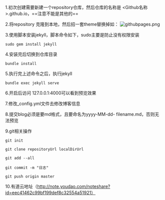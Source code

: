 1.初次创建需要新建一个repository仓库，然后仓库的名称是 <Github名称>.github.io，==注意不能是其他的==

2.将repository 克隆到本地，然后招一套theme替换掉如：
![githubpages.png](http://note.youdao.com/yws/res/15526/WEBRESOURCEc5eabc0469e0d26f7e190ac13e784698)

3.使用脚本安装jekyll，脚本命令如下，sudo主要是防止没有权限安装

```
sudo gem install jekyll
```

4.安装完后切换到仓库目录

```
bundle install
```

5.执行完上述命令之后，执行jekyll

```
bundle exec jekyll serve
```

6.开启后访问 127.0.0.1:4000可以看到预览效果

7.修改_config.yml文件去修改博客信息

8.提交blog必须是要md格式，且要命名为yyyy-MM-dd- filename.md，否则无法预览

9.git相关操作
```
git init

git clone repositoryUrl localDirUrl

git add --all

git commit -m "日志"

git push origin master
```

10.有道云地址（http://note.youdao.com/noteshare?id=eec41462c99bf199def8c32554a51921）

